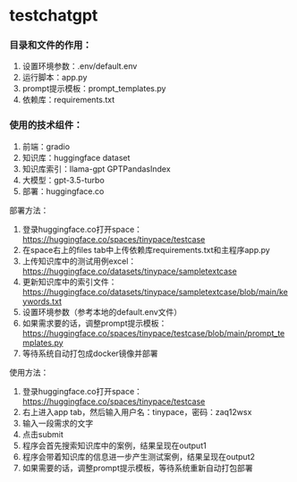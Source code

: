 # testchatgpt

### 目录和文件的作用：
1. 设置环境参数：.env/default.env
2. 运行脚本：app.py
3. prompt提示模板：prompt_templates.py
4. 依赖库：requirements.txt

### 使用的技术组件：
1. 前端：gradio
2. 知识库：huggingface dataset
3. 知识库索引：llama-gpt GPTPandasIndex
4. 大模型：gpt-3.5-turbo
5. 部署：huggingface.co

部署方法：
1. 登录huggingface.co打开space：https://huggingface.co/spaces/tinypace/testcase
2. 在space右上的files tab中上传依赖库requirements.txt和主程序app.py
3. 上传知识库中的测试用例excel：https://huggingface.co/datasets/tinypace/sampletextcase
4. 更新知识库中的索引文件：https://huggingface.co/datasets/tinypace/sampletextcase/blob/main/keywords.txt
5. 设置环境参数（参考本地的default.env文件）
6. 如果需求要的话，调整prompt提示模板：https://huggingface.co/spaces/tinypace/testcase/blob/main/prompt_templates.py
7. 等待系统自动打包成docker镜像并部署

使用方法：
1. 登录huggingface.co打开space：https://huggingface.co/spaces/tinypace/testcase
2. 右上进入app tab，然后输入用户名：tinypace，密码：zaq12wsx
3. 输入一段需求的文字
4. 点击submit
5. 程序会首先搜索知识库中的案例，结果呈现在output1
6. 程序会带着知识库的信息进一步产生测试案例，结果呈现在output2
7. 如果需要的话，调整prompt提示模板，等待系统重新自动打包部署